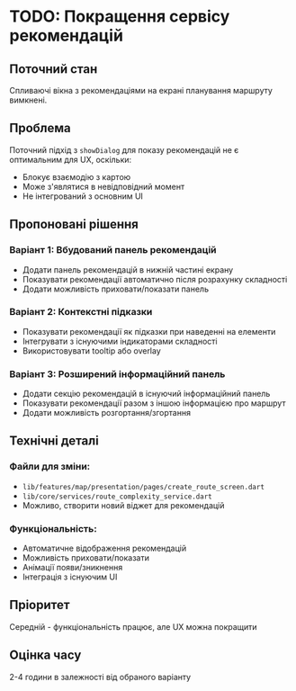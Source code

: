 # TODO: Покращення сервісу рекомендацій

## Поточний стан
Спливаючі вікна з рекомендаціями на екрані планування маршруту вимкнені.

## Проблема
Поточний підхід з `showDialog` для показу рекомендацій не є оптимальним для UX, оскільки:
- Блокує взаємодію з картою
- Може з'являтися в невідповідний момент
- Не інтегрований з основним UI

## Пропоновані рішення

### Варіант 1: Вбудований панель рекомендацій
- Додати панель рекомендацій в нижній частині екрану
- Показувати рекомендації автоматично після розрахунку складності
- Додати можливість приховати/показати панель

### Варіант 2: Контекстні підказки
- Показувати рекомендації як підказки при наведенні на елементи
- Інтегрувати з існуючими індикаторами складності
- Використовувати tooltip або overlay

### Варіант 3: Розширений інформаційний панель
- Додати секцію рекомендацій в існуючий інформаційний панель
- Показувати рекомендації разом з іншою інформацією про маршрут
- Додати можливість розгортання/згортання

## Технічні деталі

### Файли для зміни:
- `lib/features/map/presentation/pages/create_route_screen.dart`
- `lib/core/services/route_complexity_service.dart`
- Можливо, створити новий віджет для рекомендацій

### Функціональність:
- Автоматичне відображення рекомендацій
- Можливість приховати/показати
- Анімації появи/зникнення
- Інтеграція з існуючим UI

## Пріоритет
Середній - функціональність працює, але UX можна покращити

## Оцінка часу
2-4 години в залежності від обраного варіанту
